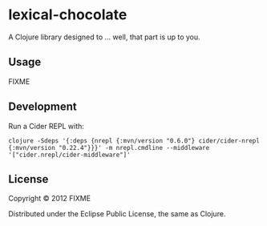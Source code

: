# lexical-chocolate

A Clojure library designed to ... well, that part is up to you.

## Usage

FIXME

## Development

Run a Cider REPL with:

    clojure -Sdeps '{:deps {nrepl {:mvn/version "0.6.0"} cider/cider-nrepl {:mvn/version "0.22.4"}}}' -m nrepl.cmdline --middleware '["cider.nrepl/cider-middleware"]'



## License

Copyright © 2012 FIXME

Distributed under the Eclipse Public License, the same as Clojure.

